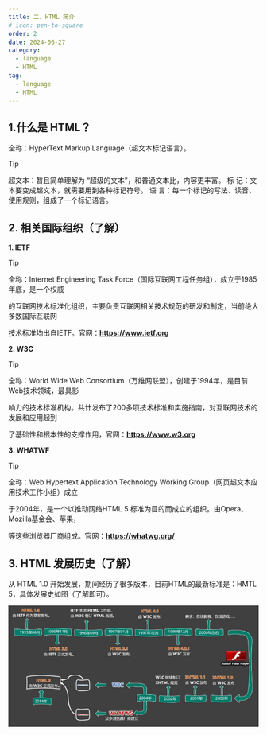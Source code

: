 ```yaml
---
title: 二、HTML 简介
# icon: pen-to-square
order: 2
date: 2024-06-27
category:
  - language
  - HTML
tag:
  - language
  - HTML
---
```


## 1.什么是 HTML？

全称：HyperText Markup Language（超文本标记语言）。

> [!tip]
> 超文本：暂且简单理解为 “超级的文本”，和普通文本比，内容更丰富。
> 标 记：文本要变成超文本，就需要用到各种标记符号。
> 语 言：每一个标记的写法、读音、使用规则，组成了一个标记语言。

## 2. 相关国际组织（了解）

**1. IETF**

> [!tip]
>
> 全称：Internet Engineering Task Force（国际互联网工程任务组），成立于1985年底，是一个权威
>
> 的互联网技术标准化组织，主要负责互联网相关技术规范的研发和制定，当前绝大多数国际互联网
>
> 技术标准均出自IETF。官网：**https://www.ietf.org**

**2. W3C**

> [!tip]
>
> 全称：World Wide Web Consortium（万维网联盟），创建于1994年，是目前Web技术领域，最具影
>
> 响力的技术标准机构。共计发布了200多项技术标准和实施指南，对互联网技术的发展和应用起到
>
> 了基础性和根本性的支撑作用，官网：**https://www.w3.org**

**3. WHATWF**

> [!tip]
>
> 全称：Web Hypertext Application Technology Working Group（网页超文本应用技术工作小组）成立
>
> 于2004年，是一个以推动网络HTML 5 标准为目的而成立的组织。由Opera、Mozilla基金会、苹果，
>
> 等这些浏览器厂商组成。官网：**https://whatwg.org/**

## 3. HTML 发展历史（了解）

从 HTML 1.0 开始发展，期间经历了很多版本，目前HTML的最新标准是：HMTL 5，具体发展史如图（了解即可）。

![发展历史](./../../../../src/.vuepress/public/assets/images/front_end/html_Introduction.assets/image-20240627184317887.png)

